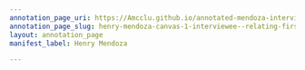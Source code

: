 ```yaml
---
annotation_page_uri: https://Amcclu.github.io/annotated-mendoza-interview/annotations/henry-mendoza-canvas-1-interviewee--relating-firsthand-experience--consideration--contextualization.json
annotation_page_slug: henry-mendoza-canvas-1-interviewee--relating-firsthand-experience--consideration--contextualization
layout: annotation_page
manifest_label: Henry Mendoza

---
```

